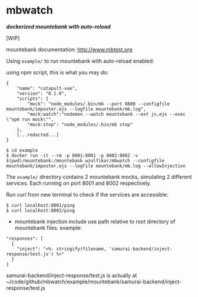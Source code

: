 # mbwatch
***dockerized mountebank with auto-reload***

[WIP]

mountebank documentation: http://www.mbtest.org

Using `example/` to run mountebank with auto-reload enabled:

using npm script, this is what you may do:

```
{
	"name": "catapult-vue",
	"version": "0.1.0",
	"scripts": {
		"mock": "node_modules/.bin/mb --port 8880 --configfile mountebank/imposter.ejs --logfile mountebank/mb.log",
		"mock:watch":"nodemon --watch mountebank --ext js,ejs --exec \"npm run mock\"",
		"mock:stop": "node_modules/.bin/mb stop"
	},
	[...redacted...]
}
```

```
$ cd example
$ docker run -it --rm -p 8001:8001 -p 8002:8002 -v $(pwd)/mountebank:/mountebank wzulfikar/mbwatch --configfile mountebank/imposter.ejs --logfile mountebank/mb.log --allowInjection
```

The `example/` directory contains 2 mountebank mocks, simulating 2 different services. Each running on port 8001 and 8002 respectively.

Run curl from new terminal to check if the services are accessible:

```
$ curl localhost:8001/ping
$ curl localhost:8002/ping
```

- mountebank injection include use path relative to root directory of mountebank files. example:
```
"responses": [
  {
    "inject": "<%- stringify(filename, 'samurai-backend/inject-response/test.js') %>"
  }
]
```
samurai-backend/inject-response/test.js is actually at ~/code/github/mbwatch/example/mountebank/samurai-backend/inject-response/test.js